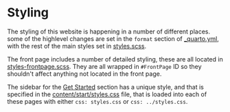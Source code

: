 # Styling

The styling of this website is happening in a number of different places. some of the highlevel changes are set in the `format` section of [_quarto.yml](_quarto.yml), with the rest of the main styles set in [styles.scss](styles.scss).

The front page includes a number of detailed styling, these are all located in [styles-frontpage.scss](styles-frontpage.scss). They are all wrapped in `#FrontPage` ID so they shouldn't affect anything not located in the front page.

The sidebar for the [Get Started](content/start/) section has a unique style, and that is specified in the [content/start/styles.css](content/start/styles.css) file, that is loaded into each of these pages with either `css: styles.css` or `css: ../styles.css`.
